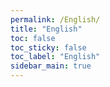 ```yaml
---
permalink: /English/
title: "English"
toc: false
toc_sticky: false
toc_label: "English"
sidebar_main: true
---
```

